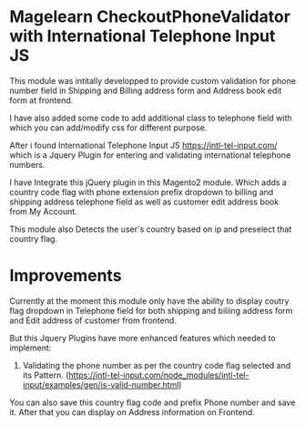 # Magelearn CheckoutPhoneValidator with International Telephone Input JS
This module was intitally developped to provide custom validation for phone number field in Shipping and Billing address form and Address book edit form at frontend.

I have also added some code to add additional class to telephone field with which you can add/modify css for different purpose.

After i found International Telephone Input JS https://intl-tel-input.com/ which is a Jquery Plugin for entering and validating international telephone numbers.

I have Integrate this jQuery plugin in this Magento2 module. Which adds a country code flag with phone extension prefix dropdown to billing and shipping address telephone field as well as customer edit address book from My Account.

This module also Detects the user's country based on ip and preselect that country flag.

# Improvements
Currently at the moment this module only have the ability to display coutry flag dropdown in Telephone field for both shipping and biliing address form and Edit address of customer from frontend.

But this Jquery Plugins have more enhanced features which needed to implement:

  1. Validating the phone number as per the country code flag selected and its Pattern.
  (https://intl-tel-input.com/node_modules/intl-tel-input/examples/gen/is-valid-number.html)

You can also save this country flag code and prefix Phone number and save it. After that you can display on Address information on Frontend.
